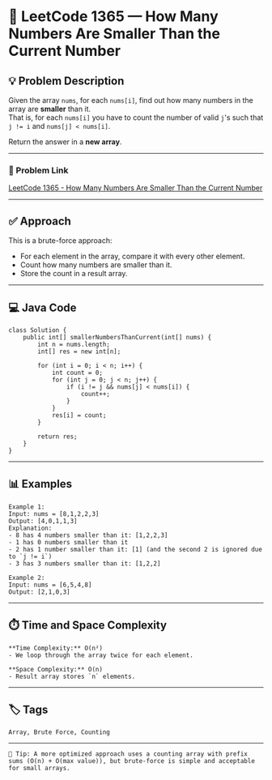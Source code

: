 
# 🔢 LeetCode 1365 — How Many Numbers Are Smaller Than the Current Number

## 💡 Problem Description

Given the array `nums`, for each `nums[i]`, find out how many numbers in the array are **smaller** than it.  
That is, for each `nums[i]` you have to count the number of valid `j`'s such that `j != i` and `nums[j] < nums[i]`.

Return the answer in a **new array**.

---

### 🔗 Problem Link
[LeetCode 1365 - How Many Numbers Are Smaller Than the Current Number](https://leetcode.com/problems/how-many-numbers-are-smaller-than-the-current-number/)

---

## ✅ Approach

This is a brute-force approach:
- For each element in the array, compare it with every other element.
- Count how many numbers are smaller than it.
- Store the count in a result array.

---

## 💻 Java Code
```
class Solution {
    public int[] smallerNumbersThanCurrent(int[] nums) {
        int n = nums.length;
        int[] res = new int[n];

        for (int i = 0; i < n; i++) {
            int count = 0;
            for (int j = 0; j < n; j++) {
                if (i != j && nums[j] < nums[i]) {
                    count++;
                }
            }
            res[i] = count;
        }

        return res;
    }
}
```
---

## 📊 Examples
```
Example 1:  
Input: nums = [8,1,2,2,3]  
Output: [4,0,1,1,3]  
Explanation:  
- 8 has 4 numbers smaller than it: [1,2,2,3]  
- 1 has 0 numbers smaller than it  
- 2 has 1 number smaller than it: [1] (and the second 2 is ignored due to `j != i`)  
- 3 has 3 numbers smaller than it: [1,2,2]
```
```
Example 2:  
Input: nums = [6,5,4,8]  
Output: [2,1,0,3]
```
---

## ⏱️ Time and Space Complexity
```
**Time Complexity:** O(n²)  
- We loop through the array twice for each element.

**Space Complexity:** O(n)  
- Result array stores `n` elements.
```
---

## 🏷️ Tags
```
Array, Brute Force, Counting
```
---
```
📌 Tip: A more optimized approach uses a counting array with prefix sums (O(n) + O(max value)), but brute-force is simple and acceptable for small arrays.
```

